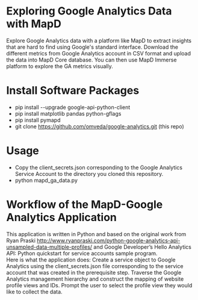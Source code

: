 # Exploring Google Analytics Data with MapD
Explore Google Analytics data with a platform like MapD to extract insights that are hard to find using Google's standard interface. Download the different metrics from Google Analytics account in CSV format and upload the data into MapD Core database. You can then use MapD Immerse platform to explore the GA metrics visually.

# Install Software Packages
- pip install --upgrade google-api-python-client
- pip install matplotlib pandas python-gflags
- pip install pymapd
- git clone https://github.com/omveda/google-analytics.git (this repo)

# Usage
- Copy the client_secrets.json corresponding to the Google Analytics Service Account to the directory you cloned this repository.
- python mapd_ga_data.py

# Workflow of the MapD-Google Analytics Application
This application is written in Python and based on the original work from Ryan Praski http://www.ryanpraski.com/python-google-analytics-api-unsampled-data-multiple-profiles/ and Google Developer’s Hello Analytics API: Python quickstart for service accounts sample program.  
Here is what the application does:
Create a service object to Google Analytics using the client_secrets.json file corresponding to the service account that was created in the prerequisite step. Traverse the Google Analytics management hierarchy and construct the mapping of website profile views and IDs. Prompt the user to select the profile view they would like to collect the data.
 
